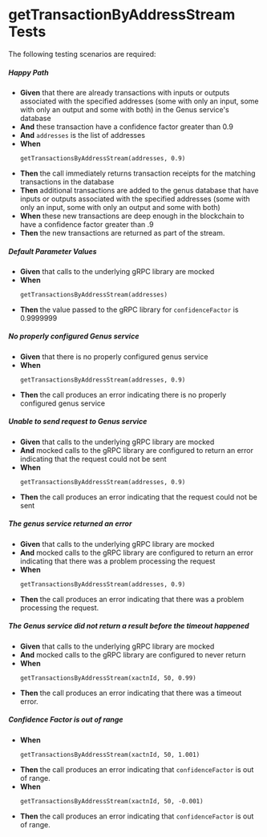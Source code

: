 # getTransactionByAddressStream Tests


The following testing scenarios are required:

##### Happy Path

* **Given** that there are already transactions with inputs or outputs associated with the specified addresses (some
  with only an input, some with only an output and some with both) in the Genus service's database
* **And** these transaction have a confidence factor greater than 0.9
* **And** `addresses` is the list of addresses
* **When**
    ```
    getTransactionsByAddressStream(addresses, 0.9)
    ```
* **Then** the call immediately returns transaction receipts for the matching transactions in the database
* **Then** additional transactions are added to the genus database that have inputs or outputs associated with the
  specified addresses (some with only an input, some with only an output and some with both)
* **When** these new transactions are deep enough in the blockchain to have a confidence factor greater than .9
* **Then** the new transactions are returned as part of the stream.

##### Default Parameter Values

* **Given** that calls to the underlying gRPC library are mocked
* **When**
    ```
    getTransactionsByAddressStream(addresses)
    ```
* **Then** the value passed to the gRPC library for `confidenceFactor` is 0.9999999

##### No properly configured Genus service

* **Given** that there is no properly configured genus service
* **When**
    ```
    getTransactionsByAddressStream(addresses, 0.9)
    ```
* **Then** the call produces an error indicating there is no properly configured genus service

##### Unable to send request to Genus service

* **Given** that calls to the underlying gRPC library are mocked
* **And** mocked calls to the gRPC library are configured to return an error indicating that the request could not be
  sent
* **When**
    ```
    getTransactionsByAddressStream(addresses, 0.9)
    ```
* **Then** the call produces an error indicating that the request could not be sent

##### The genus service returned an error

* **Given** that calls to the underlying gRPC library are mocked
* **And** mocked calls to the gRPC library are configured to return an error indicating that there was a problem
  processing the request
* **When**
    ```
    getTransactionsByAddressStream(addresses, 0.9)
    ```
* **Then** the call produces an error indicating that there was a problem processing the request.

##### The Genus service did not return a result before the timeout happened

* **Given** that calls to the underlying gRPC library are mocked
* **And** mocked calls to the gRPC library are configured to never return
* **When**
    ```
    getTransactionsByAddressStream(xactnId, 50, 0.99)
    ```
* **Then** the call produces an error indicating that there was a timeout error.

##### Confidence Factor is out of range

* **When**
    ```
    getTransactionsByAddressStream(xactnId, 50, 1.001)
    ```
* **Then** the call produces an error indicating that `confidenceFactor` is out of range.
* **When**
    ```
    getTransactionsByAddressStream(xactnId, 50, -0.001)
    ```
* **Then** the call produces an error indicating that `confidenceFactor` is out of range.
